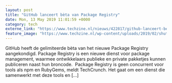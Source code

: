 ```yaml
---
layout: post
title: "GitHub lanceert bèta van Package Registry"
date: Mon, 13 May 2019 11:01:59 +0000
category: tech
externe_link: "https://www.techzine.nl/nieuws/422817/github-lanceert-beta-van-package-registry.html"
feature_image: "https://www.techzine.nl/wp-content/uploads/2019/02/shutterstock_205806643.jpg"
---
```


GitHub heeft de gelimiteerde bèta van het nieuwe Package Registry aangekondigd. Package Registry is een nieuwe dienst voor package management, waarmee ontwikkelaars publieke en private pakketjes kunnen publiceren naast hun broncode.  Package Registry is geen concurrent voor tools als npm en RubyGems, meldt TechCrunch. Het gaat om een dienst die samenwerkt met deze tools en [&#8230;]
